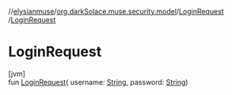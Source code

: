 //[elysianmuse](../../../index.md)/[org.darkSolace.muse.security.model](../index.md)/[LoginRequest](index.md)
/[LoginRequest](-login-request.md)

# LoginRequest

[jvm]\
fun [LoginRequest](-login-request.md)(
username: [String](https://kotlinlang.org/api/latest/jvm/stdlib/kotlin/-string/index.html),
password: [String](https://kotlinlang.org/api/latest/jvm/stdlib/kotlin/-string/index.html))
